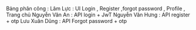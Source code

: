 Bảng phân công :
Lâm Lực : UI Login , Register ,forgot password , Profile , Trang chủ 
Nguyễn Văn An : API login + JwT
Nguyễn Văn Hưng : API register + otp
Lưu Xuân Dũng : API Forgot password + otp
